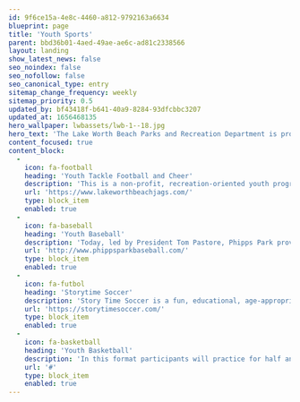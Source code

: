 ```yaml
---
id: 9f6ce15a-4e8c-4460-a812-9792163a6634
blueprint: page
title: 'Youth Sports'
parent: bbd36b01-4aed-49ae-ae6c-ad81c2338566
layout: landing
show_latest_news: false
seo_noindex: false
seo_nofollow: false
seo_canonical_type: entry
sitemap_change_frequency: weekly
sitemap_priority: 0.5
updated_by: bf43418f-b641-40a9-8284-93dfcbbc3207
updated_at: 1656468135
hero_wallpaper: lwbassets/lwb-1--18.jpg
hero_text: 'The Lake Worth Beach Parks and Recreation Department is proud to offer a wide variety of athletic leagues and programs for youth and adults throughout the year. While some athletic leagues are run internally by the department, additional league opportunities are available to participants through collaborative efforts with local youth sports providers.'
content_focused: true
content_block:
  -
    icon: fa-football
    heading: 'Youth Tackle Football and Cheer'
    description: 'This is a non-profit, recreation-oriented youth program that relies heavily on athletics and recreational activities to create and cement the bond between the adult volunteers and the youth in the community.'
    url: 'https://www.lakeworthbeachjags.com/'
    type: block_item
    enabled: true
  -
    icon: fa-baseball
    heading: 'Youth Baseball'
    description: 'Today, led by President Tom Pastore, Phipps Park provides a recreational baseball and softball experience to children ranging from the ages of 3 through 16.'
    url: 'http://www.phippsparkbaseball.com/'
    type: block_item
    enabled: true
  -
    icon: fa-futbol
    heading: 'Storytime Soccer'
    description: 'Story Time Soccer is a fun, educational, age-appropriate skill, fitness and motor development program. We designed a soccer syllabus centered around children that are 2-5 (Preschool) & 6-12 year olds. Children at these ages are not excited by the thought of running drills'
    url: 'https://storytimesoccer.com/'
    type: block_item
    enabled: true
  -
    icon: fa-basketball
    heading: 'Youth Basketball'
    description: 'In this format participants will practice for half and hour and then utilize those skills during the second half hour in a game. (players must participate in practice in order to participate in the games)'
    url: '#'
    type: block_item
    enabled: true
---
```

